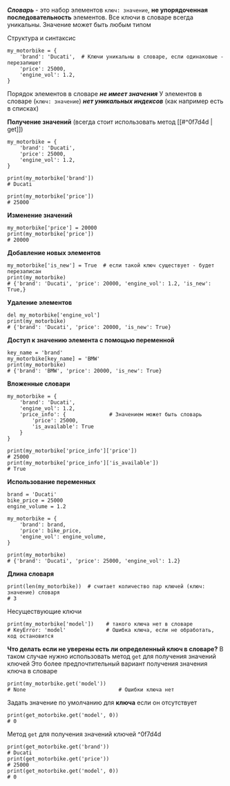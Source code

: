 ***Словарь***   - это набор элементов `ключ: значение`, **не упорядоченная последовательность** элементов. Все ключи в словаре всегда уникальны.
Значение может быть любым типом

Структура и синтаксис
```
my_motorbike = {
	'brand': 'Ducati',  # Ключи уникальны в словаре, если одинаковые - перезапишет
	'price': 25000,
	'engine_vol': 1.2,
}
```

Порядок элементов в словаре ***не имеет значения***
У элементов в словаре (`ключ: значение`) ***нет уникальных индексов*** (как например есть в списках)

**Получение значений** (всегда стоит использовать метод [[#^0f7d4d | get]])
```
my_motorbike = {
	'brand': 'Ducati',
	'price': 25000,
	'engine_vol': 1.2,
}

print(my_motorbike['brand'])
# Ducati

print(my_motorbike['price'])
# 25000
```

**Изменение значений**
```
my_motorbike['price'] = 20000
print(my_motorbike['price'])
# 20000
```

**Добавление новых элементов**
```
my_motorbike['is_new'] = True  # если такой ключ существует - будет перезаписан
print(my_motorbike)
# {'brand': 'Ducati', 'price': 20000, 'engine_vol': 1.2, 'is_new': True,}
```

**Удаление элементов**
```
del my_motorbike['engine_vol']
print(my_motorbike)
# {'brand': 'Ducati', 'price': 20000, 'is_new': True}
```

**Доступ к значению элемента с помощью переменной**
```
key_name = 'brand'
my_motorbike[key_name] = 'BMW'
print(my_motorbike)
# {'brand': 'BMW', 'price': 20000, 'is_new': True}
```

**Вложенные словари**
```
my_motorbike = {
	'brand': 'Ducati',
	'engine_vol': 1.2,
	'price_info': {              # Значением может быть словарь
		'price': 25000,
		'is_available': True
	}
}

print(my_motorbike['price_info']['price'])
# 25000
print(my_motorbike['price_info']['is_available'])
# True
```

**Использование переменных**
```
brand = 'Ducati'
bike_price = 25000
engine_volume = 1.2

my_motorbike = {
	'brand': brand,
	'price': bike_price,
	'engine_vol': engine_volume,
}

print(my_motorbike)
# {'brand': 'Ducati', 'price': 25000, 'engine_vol': 1.2}
```

**Длина словаря**
```
print(len(my_motorbike))  # считает количество пар ключей (ключ: значение) словаря
# 3
```

Несуществующие ключи
```
print(my_motorbike['model'])    # такого ключа нет в словаре
# KeyError: 'model'             # Ошибка ключа, если не обработать, код остановится
```

**Что делать если не уверены есть ли определенный ключ в словаре?**
В таком случае нужно использовать метод `get` для получения значений ключей
Это более предпочтительный вариант получения значения ключа в словаре 
```
print(my_motorbike.get('model'))
# None                              # Ошибки ключа нет
```

Задать значение по умолчанию для **ключа** если он отсутствует
```
print(get_motorbike.get('model', 0))
# 0
```

Метод `get` для получения значений ключей ^0f7d4d
```
print(get_motorbike.get('brand'))
# Ducati
print(get_motorbike.get('price'))
# 25000
print(get_motorbike.get('model', 0))
# 0
```

